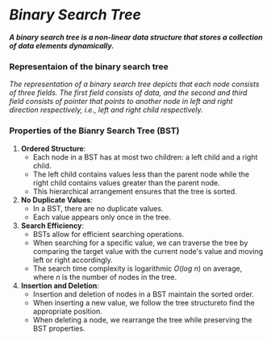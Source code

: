 # _Binary Search Tree_

***A binary search tree is a non-linear data structure that stores a collection of data elements dynamically.***

### Representaion of the binary search tree
_The representation of a binary search tree depicts that each node consists of three fields. The first field consists of data, and the second and third field consists of pointer that points to another node in left and right direction respectively, i.e., left and right child respectively._

### Properties of the Bianry Search Tree (BST)
1. **Ordered Structure**:
    - Each node in a BST has at most two children: a left child and a right child.
    - The left child contains values less than the parent node while the right child contains values greater than the parent node.
    - This hierarchical arrangement ensures that the tree is sorted.
2. **No Duplicate Values**:
    - In a BST, there are no duplicate values.
    - Each value appears only once in the tree.
3. **Search Efficiency**:
    - BSTs allow for efficient searching operations.
    - When searching for a specific value, we can traverse the tree by comparing the target value with the current node's value and moving left or right accordingly.
    - The search time complexity is logarithmic $O(log$ $n)$ on average, where $n$ is the number of nodes in the tree.
4. **Insertion and Deletion**:
    - Insertion and deletion of nodes in a BST maintain the sorted order.
    - When inserting a new value, we follow the tree structureto find the appropriate position.
    - When deleting a node, we rearrange the tree while preserving the BST properties.
